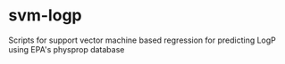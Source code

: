 # svm-logp
Scripts for support vector machine based regression for predicting LogP using EPA's physprop database
